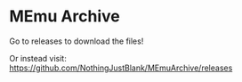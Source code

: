 # MEmu Archive

Go to releases to download the files!

Or instead visit: https://github.com/NothingJustBlank/MEmuArchive/releases
